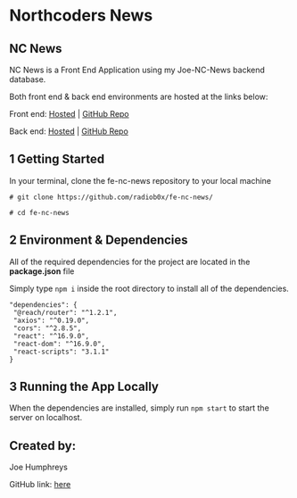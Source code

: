 # Northcoders News

## NC News

NC News is a Front End Application using my Joe-NC-News backend database.

Both front end & back end environments are hosted at the links below:

Front end: [Hosted](https://joehumphreys-nc-news.netlify.com) | [GitHub Repo](https://github.com/radiob0x/fe-nc-news)

Back end: [Hosted](https://joeh-nc-news.herokuapp.com/api/) | [GitHub Repo](https://github.com/radiob0x/joe-nc-news)

## 1 Getting Started

In your terminal, clone the fe-nc-news repository to your local machine

`# git clone https://github.com/radiob0x/fe-nc-news/`

`# cd fe-nc-news`

## 2 Environment & Dependencies

All of the required dependencies for the project are located in the **package.json** file

Simply type `npm i` inside the root directory to install all of the dependencies.

```
"dependencies": {
 "@reach/router": "^1.2.1",
 "axios": "^0.19.0",
 "cors": "^2.8.5",
 "react": "^16.9.0",
 "react-dom": "^16.9.0",
 "react-scripts": "3.1.1"
}
```

## 3 Running the App Locally

When the dependencies are installed, simply run `npm start` to start the server on localhost.

## Created by:

Joe Humphreys

GitHub link: [here](https://github.com/radiob0x/)
